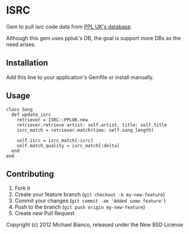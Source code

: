 # ISRC

Gem to pull isrc code data from [PPL UK's database](http://repsearch.ppluk.com/ARSWeb/appmanager/ARS/main).

Although this gem uses ppluk's DB, the goal is support more DBs as the need arises.

## Installation

Add this line to your application's Gemfile or install manually.

## Usage

	class Song
	  def update_isrc
	    retriever = ISRC::PPLUK.new
	    retriever.retrieve artist: self.artist, title: self.title
	    isrc_match = retriever.match(time: self.song_length)
	
	    self.isrc = isrc_match[:isrc]
	    self.match_quality = isrc_match[:delta]
	  end
	end


## Contributing

1. Fork it
2. Create your feature branch (`git checkout -b my-new-feature`)
3. Commit your changes (`git commit -am 'Added some feature'`)
4. Push to the branch (`git push origin my-new-feature`)
5. Create new Pull Request

Copyright (c) 2012 Michael Bianco, released under the New BSD License